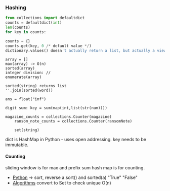### Hashing
```python
from collections import defaultdict
counts = defaultdict(int)
len(counts)
for key in counts:
```
```python
counts = {}
counts.get(key, 0 /* default value */)
dictionary.values() doesn't actually return a list, but actually a view object. We need to convert it to a list first.
```
```
array = []
max(array) -> O(n)
sorted(array)
integer division: //
enumerate(array)

sorted(string) returns list
''.join(sorted(word))

ans = float("inf")

digit sum: key = sum(map(int,list(str(num))))

magazine_counts = collections.Counter(magazine)
    ransom_note_counts = collections.Counter(ransomNote)

    set(string)
```

dict is HashMap in Python - uses open addressing.
key needs to be immutable.

#### Counting
sliding window is for max and prefix sum hash map is for counting.

* [Python]() -> sort, reverse
a.sort()
and sorted(a)
"True" "False"
* [Algorithms]()
convert to Set to check unique O(n)
